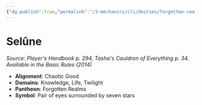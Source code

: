 ```yaml
---
{"dg-publish":true,"permalink":"/3-mechanics/cli/deities/forgotten-realms-selune/","tags":["ttrpg-cli/compendium/src/5e/phb","ttrpg-cli/deity/forgotten-realms","ttrpg-cli/domain/knowledge","ttrpg-cli/domain/life","ttrpg-cli/domain/twilight"],"noteIcon":""}
---
```


# Selûne
*Source: Player's Handbook p. 294, Tasha's Cauldron of Everything p. 34. Available in the Basic Rules (2014)* 

- **Alignment**: Chaotic Good
- **Domains**: Knowledge, Life, Twilight
- **Pantheon**: Forgotten Realms
- **Symbol**: Pair of eyes surrounded by seven stars